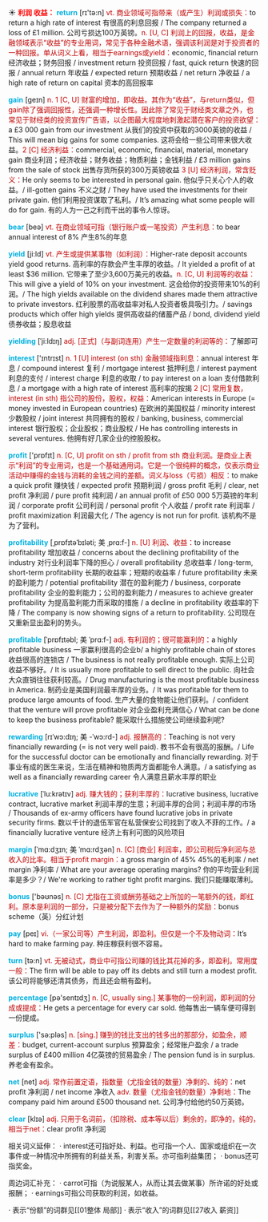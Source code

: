 ☀ <font color="red">**利润 收益：**</font>
<font color="sky blue">**return**</font> [rɪ'tə:n] 
<font color="#c00000">vt. 商业领域可指带来（或产生）利润或损失：</font>to return a high rate of interest 有很高的利息回报 / The company returned a loss of £1 million. 公司亏损达100万英镑。<font color="#c00000">n. [U, C] 利润上的回报，收益，是金融领域表示“收益”的专业用词，常见于各种金融术语，强调该利润是对于投资者的一种回报。单从词义上看，相当于earnings或yield：</font>economic, financial return 经济收益；财务回报 / investment return 投资回报 / fast, quick return 快速的回报 / annual return 年收益 / expected return 预期收益 / net return 净收益 / a high rate of return on capital 资本的高回报率

<font color="sky blue">**gain**</font> [ɡeɪn] 
<font color="#c00000">n. 1 [C, U] 财富的增加，即收益。其作为“收益”，与return类似，但gain除了强调回报性，还强调一种增长性。因此除了常见于财经类文章之外，也常见于财经类的投资宣传广告语，以企图最大程度地刺激起潜在客户的投资欲望：</font>a £3 000 gain from our investment 从我们的投资中获取的3000英镑的收益 / This will mean big gains for some companies. 这将会给一些公司带来很大收益。<font color="#c00000">2 [C] 经济利益：</font>commercial, economic, financial, material, monetary gain 商业利润；经济收益；财务收益；物质利益；金钱利益 / £3 million gains from the sale of stock 出售存货所获的300万英镑收益 <font color="#c00000">3 [U] 经济利润，常含贬义：</font>He only seems to be interested in personal gain. 他似乎只关心个人的收益。/ ill-gotten gains 不义之财 / They have used the investments for their private gain. 他们利用投资谋取了私利。/ It’s amazing what some people will do for gain. 有的人为一己之利而干出的事令人惊讶。

<font color="sky blue">**bear**</font> [beə] 
<font color="#c00000">vt. 在商业领域可指（银行账户或一笔投资）产生利息：</font>to bear annual interest of 8% 产生8%的年息
           
<font color="sky blue">**yield**</font> [ji:ld]
<font color="#c00000">vt. 产生或提供某事物（如利润）：</font>Higher-rate deposit accounts yield good returns. 高利率的存款会产生丰厚的收益。/ It yielded a profit of at least $36 million. 它带来了至少3,600万美元的收益。<font color="#c00000">n. [C, U] 利润等的收益：</font>This will give a yield of 10% on your investment. 这会给你的投资带来10%的利润。/ The high yields available on the dividend shares made them attractive to private investors. 红利股票的高收益率对私人投资者极具吸引力。/ savings products which offer high yields 提供高收益的储蓄产品 / bond, dividend yield 债券收益；股息收益
           
<font color="sky blue">**yielding**</font> [ˈji:ldɪŋ]
<font color="#c00000">adj. [正式]（与副词连用）产生一定数量的利润等的：</font>了解即可

<font color="sky blue">**interest**</font> ['ɪntrɪst] 
<font color="#c00000">n. 1 [U] interest (on sth) 金融领域指利息：</font>annual interest 年息 / compound interest 复利 / mortgage interest 抵押利息 / interest payment 利息的支付 / interest charge 利息的收取 / to pay interest on a loan 支付借款利息 / a mortgage with a high rate of interest 高利率的按揭 <font color="#c00000">2 [C] 常用复数，interest (in sth) 指公司的股份，股权，权益：</font>American interests in Europe (= money invested in European countries) 在欧洲的美国权益 / minority interest 少数股权 / joint interest 共同拥有的股权 / banking, business, commercial interest 银行股权；企业股权；商业股权 / He has controlling interests in several ventures. 他拥有好几家企业的控股股权。

<font color="sky blue">**profit**</font> ['prɒfɪt] 
<font color="#c00000">n. [C, U] profit on sth / profit from sth 商业利润。是商业上表示“利润”的专业用词，也是一个基础通用词。它是一个很纯粹的概念，仅表示商业活动中赚得的金钱与消耗的金钱之间的差额。词义与loss（亏损）相反：</font>to make a quick profit 赚快钱 / expected profit 预期利润 / gross profit 毛利 / clear, net profit 净利润 / pure profit 纯利润 / an annual profit of £50 000 5万英镑的年利润 / corporate profit 公司利润 / personal profit 个人收益 / profit rate 利润率 / profit maximization 利润最大化 / The agency is not run for profit. 该机构不是为了营利。
                      
<font color="sky blue">**profitability**</font> [ˌprɒfɪtəˈbɪləti; 美 ˌprɑ:f-]
<font color="#c00000">n. [U] 利润、收益：</font>to increase profitability 增加收益 / concerns about the declining profitability of the industry 对行业利润率下降的担心 / overall profitability 总收益率 / long-term, short-term profitability 长期的收益率；短期的收益率 / future profitability 未来的盈利能力 / potential profitability 潜在的盈利能力 / business, corporate profitability 企业的盈利能力；公司的盈利能力 / measures to achieve greater profitability 为提高盈利能力而采取的措施 / a decline in profitability 收益率的下降 / The company is now showing signs of a return to profitability. 公司现在又重新显出盈利的势头。
           
<font color="sky blue">**profitable**</font> [ˈprɒfɪtəbl; 美 ˈprɑ:f-]
<font color="#c00000">adj. 有利润的；很可能赢利的：</font>a highly profitable business 一家赢利很高的企业b/ a highly profitable chain of stores 收益很高的连锁店 / The business is not really profitable enough. 实际上公司收益不够好。/ It is usually more profitable to sell direct to the public. 向社会大众直销往往获利较高。/ Drug manufacturing is the most profitable business in America. 制药业是美国利润最丰厚的业务。/ It was profitable for them to produce large amounts of food. 生产大量的食物能让他们获利。/ confident that the venture will prove profitable 对企业盈利充满信心 / What can be done to keep the business profitable? 能采取什么措施使公司继续盈利呢?      
    
<font color="sky blue">**rewarding**</font> [rɪˈwɔ:dɪŋ; 美 -ˈwɔ:rd-]
<font color="#c00000">adj. 报酬高的：</font>Teaching is not very financially rewarding (= is not very well paid). 教书不会有很高的报酬。/ Life for the successful doctor can be emotionally and financially rewarding. 对于事业有成的医生来说，生活在精神和物质两方面都能令人满意。/ a satisfying as well as a financially rewarding career 令人满意且薪水丰厚的职业

<font color="sky blue">**lucrative**</font> [ˈlu:krətɪv]
<font color="#c00000">adj. 赚大钱的；获利丰厚的：</font>lucrative business, lucrative contract, lucrative market 利润丰厚的生意；利润丰厚的合同；利润丰厚的市场 / Thousands of ex-army officers have found lucrative jobs in private security firms. 数以千计的退伍军官在私营保安公司找到了收入不菲的工作。/ a financially lucrative venture 经济上有利可图的风险项目

<font color="sky blue">**margin**</font> [ˈmɑ:dʒɪn; 美 ˈmɑ:rdʒən]
<font color="#c00000">n. [C] [商业] 利润率，即公司税后净利润与总收入的比率。相当于profit margin：</font>a gross margin of 45% 45%的毛利率 / net margin 净利率 / What are your average operating margins? 你的平均营业利润率是多少？/ We're working to rather tight profit margins. 我们只能赚取薄利。
 
<font color="sky blue">**bonus**</font> ['bəʊnəs] 
<font color="#c00000">n. [C] 尤指在工资或酬劳基础之上所加的一笔额外的钱，即红利。原本是利润的一部分，只是被分配下去作为了一种额外的奖励：</font>bonus scheme（英）分红计划

<font color="sky blue">**pay**</font> [peɪ] 
<font color="#c00000">vi.（一家公司等）产生利润，即盈利。但仅是一个不及物动词：</font>It’s hard to make farming pay. 种庄稼获利很不容易。

<font color="sky blue">**turn**</font> [tə:n] 
<font color="#c00000">vt. 无被动式，商业中可指公司赚的钱比其花掉的多，即盈利。常用度一般：</font>The firm will be able to pay off its debts and still turn a modest profit. 该公司将能够还清其债务，而且还会稍有盈利。

<font color="sky blue">**percentage**</font> [pə'sentɪdӡ] 
<font color="#c00000">n. [C, usually sing.] 某事物的一份利润，即利润的分成或提成：</font>He gets a percentage for every car sold. 他每售出一辆车便可得到一份提成。

<font color="sky blue">**surplus**</font> ['sə:pləs] 
<font color="#c00000">n. [sing.] 赚到的钱比支出的钱多出的那部分，如盈余，顺差：</font>budget, current-account surplus 预算盈余；经常账户盈余 / a trade surplus of £400 million 4亿英镑的贸易盈余 / The pension fund is in surplus. 养老金有盈余。

<font color="sky blue">**net**</font> [net] 
<font color="#c00000">adj. 常作前置定语，指数量（尤指金钱的数量）净剩的、纯的：</font>net profit 净利润 / net income 净收入 <font color="#c00000">adv. 数量（尤指金钱的数量）净剩地：</font>The company paid him around £500 thousand net. 公司净付给他约50万英镑。

<font color="sky blue">**clear**</font> [klɪə] 
<font color="#c00000">adj. 只用于名词前，（扣除税、成本等以后）剩余的，即净的，纯的，相当于net：</font>clear profit 净利润

相关词义延伸：
· interest还可指好处、利益。也可指一个人、国家或组织在一次事件或一种情况中所拥有的利益关系，利害关系。亦可指利益集团；
· bonus还可指奖金。

周边词汇补充：
· carrot可指（为说服某人，从而让其去做某事）所许诺的好处或报酬；
· earnings可指公司获取的利润，如收益。

· 表示“份额”的词群见[[01整体 局部]]
· 表示“收入”的词群见[[27收入 薪资]]
